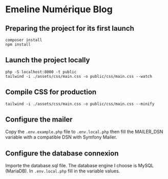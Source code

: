 # Emeline Numérique Blog

## Preparing the project for its first launch

```
composer install
npm install
```

## Launch the project locally

```
php -S localhost:8000 -t public
tailwind -i ./assets/css/main.css -o public/css/main.css --watch
```

## Compile CSS for production

```
tailwind -i ./assets/css/main.css -o public/css/main.css --minify
```

## Configure the mailer

Copy the `.env.example.php` file to `.env.local.php` then fill the MAILER_DSN variable with a compatible DSN with
Symfony Mailer.

## Configure the database connexion

Importe the database.sql file. The database engine I choose is MySQL (MariaDB). In `.env.local.php` fill in the variable values.